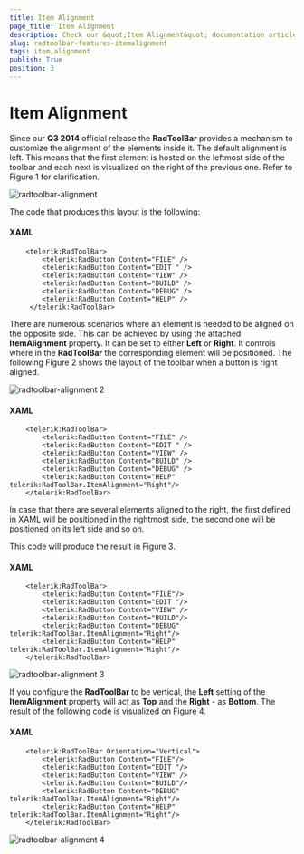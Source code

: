 ```yaml
---
title: Item Alignment
page_title: Item Alignment
description: Check our &quot;Item Alignment&quot; documentation article for the RadToolBar {{ site.framework_name }} control.
slug: radtoolbar-features-itemalignment
tags: item,alignment
publish: True
position: 3
---
```


# Item Alignment

Since our __Q3 2014__ official release the __RadToolBar__ provides a mechanism to customize the alignment of the elements inside it. The default alignment is left. This means that the first element is hosted on the leftmost side of the toolbar and each next is visualized on the right of the previous one. Refer to Figure 1 for clarification.

![radtoolbar-alignment](images/radtoolbar-alignment.png)

The code that produces this layout is the following:

#### __XAML__
```XAML
	<telerik:RadToolBar>
		<telerik:RadButton Content="FILE" />
		<telerik:RadButton Content="EDIT " />
		<telerik:RadButton Content="VIEW" />
		<telerik:RadButton Content="BUILD" />
		<telerik:RadButton Content="DEBUG" />
		<telerik:RadButton Content="HELP" />
	 </telerik:RadToolBar>
```

There are numerous scenarios where an element is needed to be aligned on the opposite side. This can be achieved by using the attached __ItemAlignment__ property. It can be set to either __Left__ or __Right__. It controls where in the __RadToolBar__ the corresponding element will be positioned. The following Figure 2 shows the layout of the toolbar when a button is right aligned.

![radtoolbar-alignment 2](images/radtoolbar-alignment2.png)

#### __XAML__	
```XAML
	<telerik:RadToolBar>
		<telerik:RadButton Content="FILE" />
		<telerik:RadButton Content="EDIT " />
		<telerik:RadButton Content="VIEW" />
		<telerik:RadButton Content="BUILD" />
		<telerik:RadButton Content="DEBUG" />
		<telerik:RadButton Content="HELP" telerik:RadToolBar.ItemAlignment="Right"/>
	</telerik:RadToolBar>
```

In case that there are several elements aligned to the right, the first defined in XAML will be positioned in the rightmost side, the second one will be positioned on its left side and so on.

This code will produce the result in Figure 3.

#### __XAML__
```XAML
	<telerik:RadToolBar>
		<telerik:RadButton Content="FILE"/>
		<telerik:RadButton Content="EDIT "/>
		<telerik:RadButton Content="VIEW" />
		<telerik:RadButton Content="BUILD"/>
		<telerik:RadButton Content="DEBUG" telerik:RadToolBar.ItemAlignment="Right"/>
		<telerik:RadButton Content="HELP" telerik:RadToolBar.ItemAlignment="Right"/>
	</telerik:RadToolBar>
```

![radtoolbar-alignment 3](images/radtoolbar-alignment3.png)

If you configure the __RadToolBar__ to be vertical, the __Left__ setting of the __ItemAlignment__ property will act as __Top__ and the __Right__ - as __Bottom__. The result of the following code is visualized on Figure 4.

#### __XAML__
```XAML
	<telerik:RadToolBar Orientation="Vertical">
		<telerik:RadButton Content="FILE"/>
		<telerik:RadButton Content="EDIT "/>
		<telerik:RadButton Content="VIEW" />
		<telerik:RadButton Content="BUILD"/>
		<telerik:RadButton Content="DEBUG" telerik:RadToolBar.ItemAlignment="Right"/>
		<telerik:RadButton Content="HELP" telerik:RadToolBar.ItemAlignment="Right"/>
	</telerik:RadToolBar>
```

![radtoolbar-alignment 4](images/radtoolbar-alignment4.png)